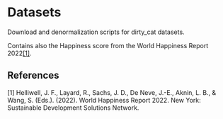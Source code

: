 # Datasets
Download and denormalization scripts for dirty_cat datasets.

Contains also the Happiness score from the World Happiness Report 2022[[1]](#1).

## References
<a id="1">[1]</a> 
Helliwell, J. F., Layard, R., Sachs, J. D., De Neve, J.-E., Aknin, L. B., & Wang, S. (Eds.). (2022). 
World Happiness Report 2022. New York: Sustainable Development Solutions Network.